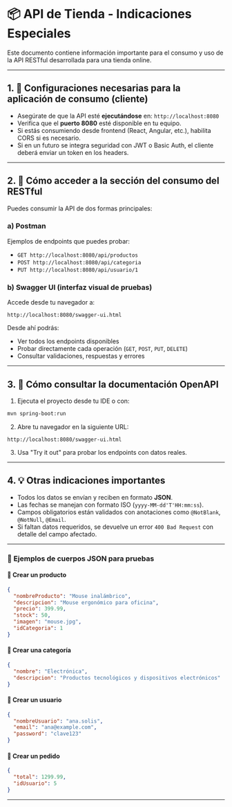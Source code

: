 # 📦 API de Tienda - Indicaciones Especiales

Este documento contiene información importante para el consumo y uso de la API RESTful desarrollada para una tienda online.

---

## 1. 🔧 Configuraciones necesarias para la aplicación de consumo (cliente)

- Asegúrate de que la API esté **ejecutándose** en: `http://localhost:8080`
- Verifica que el **puerto 8080** esté disponible en tu equipo.
- Si estás consumiendo desde frontend (React, Angular, etc.), habilita CORS si es necesario.
- Si en un futuro se integra seguridad con JWT o Basic Auth, el cliente deberá enviar un token en los headers.

---

## 2. 📡 Cómo acceder a la sección del consumo del RESTful

Puedes consumir la API de dos formas principales:

### a) Postman

Ejemplos de endpoints que puedes probar:
- `GET http://localhost:8080/api/productos`
- `POST http://localhost:8080/api/categoria`
- `PUT http://localhost:8080/api/usuario/1`

### b) Swagger UI (interfaz visual de pruebas)

Accede desde tu navegador a:
```
http://localhost:8080/swagger-ui.html
```
Desde ahí podrás:
- Ver todos los endpoints disponibles
- Probar directamente cada operación (`GET`, `POST`, `PUT`, `DELETE`)
- Consultar validaciones, respuestas y errores

---

## 3. 📄 Cómo consultar la documentación OpenAPI

1. Ejecuta el proyecto desde tu IDE o con:
```bash
mvn spring-boot:run
```
2. Abre tu navegador en la siguiente URL:
```
http://localhost:8080/swagger-ui.html
```
3. Usa "Try it out" para probar los endpoints con datos reales.

---

## 4. 💡 Otras indicaciones importantes

- Todos los datos se envían y reciben en formato **JSON**.
- Las fechas se manejan con formato ISO (`yyyy-MM-dd'T'HH:mm:ss`).
- Campos obligatorios están validados con anotaciones como `@NotBlank`, `@NotNull`, `@Email`.
- Si faltan datos requeridos, se devuelve un error `400 Bad Request` con detalle del campo afectado.

---

### 📘 Ejemplos de cuerpos JSON para pruebas

#### 🛒 Crear un producto
```json
{
  "nombreProducto": "Mouse inalámbrico",
  "descripcion": "Mouse ergonómico para oficina",
  "precio": 399.99,
  "stock": 50,
  "imagen": "mouse.jpg",
  "idCategoria": 1
}
```

#### 📂 Crear una categoría
```json
{
  "nombre": "Electrónica",
  "descripcion": "Productos tecnológicos y dispositivos electrónicos"
}
```

#### 👤 Crear un usuario
```json
{
  "nombreUsuario": "ana.solis",
  "email": "ana@example.com",
  "password": "clave123"
}
```

#### 🧾 Crear un pedido
```json
{
  "total": 1299.99,
  "idUsuario": 5
}
```

---

